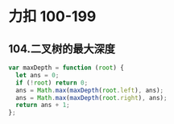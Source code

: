 # 力扣 100-199

## 104.二叉树的最大深度

```js
var maxDepth = function (root) {
  let ans = 0;
  if (!root) return 0;
  ans = Math.max(maxDepth(root.left), ans);
  ans = Math.max(maxDepth(root.right), ans);
  return ans + 1;
};
```
